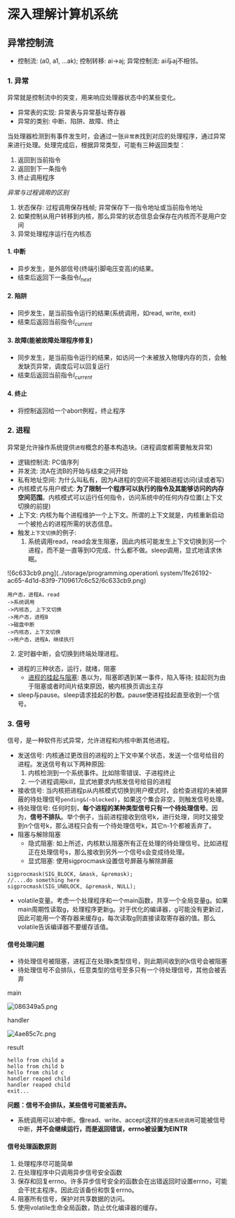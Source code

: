 # 深入理解计算机系统
## 异常控制流
- 控制流: (a0, a1, ...ak); 控制转移: ai->aj; 异常控制流: ai与aj不相邻。

### 1. 异常
异常就是控制流中的突变，用来响应处理器状态中的某些变化。

- 异常表的实现: 异常表与异常基址寄存器
- 异常的类别: 中断、陷阱、故障、终止

当处理器检测到有事件发生时，会通过一张`异常表`找到对应的处理程序，通过异常来进行处理。处理完成后，根据异常类型，可能有三种返回类型：
1. 返回到当前指令
2. 返回到下一条指令
3. 终止调用程序

*异常与过程调用的区别*
1. 状态保存: 过程调用保存栈帧; 异常保存下一指令地址或当前指令地址
2. 如果控制从用户转移到内核，那么异常的状态信息会保存在内核而不是用户空间
3. 异常处理程序运行在内核态

#### 1. 中断
- 异步发生，是外部信号(终端引脚电压变高)的结果。
- 结束后返回下一条指令$I_{next}$

#### 2. 陷阱
- 同步发生，是当前指令运行的结果(系统调用，如read, write, exit)
- 结束后返回当前指令$I_{current}$

#### 3. 故障(能被故障处理程序修复)
- 同步发生，是当前指令运行的结果，如访问一个未被放入物理内存的页，会触发缺页异常，调度后可以回复运行
- 结束后返回当前指令$I_{current}$

#### 4. 终止
- 将控制返回给一个abort例程，终止程序

### 2. 进程
异常是允许操作系统提供`进程`概念的基本构造块。(进程调度都需要触发异常)

- 逻辑控制流: PC值序列
- 并发流: 流A在流B的开始与结束之间开始
- 私有地址空间: 为什么叫私有，因为A进程的空间不能被B进程访问(读或者写)
- 内核模式与用户模式: **为了限制一个程序可以执行的指令及其能够访问的内存空间范围**。内核模式可以运行任何指令，访问系统中的任何内存位置(上下文切换的前提)
- 上下文: 内核为每个进程维护一个上下文。所谓的上下文就是，内核重新启动一个被抢占的进程所需的状态信息。
- 触发`上下文切换`的例子: 
  1. 系统调用read，read会发生阻塞，因此内核可能发生上下文切换到另一个进程，而不是一直等到IO完成、什么都不做。sleep调用，显式地请求休眠。

![6c633cb9.png](../storage/programming.operation\ system/1fe26192-ac65-4d1d-83f9-7109617c6c52/6c633cb9.png)
```
用户态，进程A，read
->系统调用
->内核态, 上下文切换
->用户态，进程B
->磁盘中断
->内核态，上下文切换
->用户态，进程A，继续执行
```
  2. 定时器中断，会切换到终端处理进程。
- 进程的三种状态，运行，就绪，阻塞
  - [进程的挂起与阻塞](https://blog.csdn.net/paincupid/article/details/51724273): 愚以为，阻塞即遇到某一事件，陷入等待; 挂起则为由于阻塞或者时间片结束原因，被内核换页调出主存
- sleep与pause。sleep请求挂起的秒数。pause使进程挂起直至收到一个信号。

### 3. 信号
信号，是一种软件形式异常，允许进程和内核中断其他进程。

- 发送信号: 内核通过更改目的进程的上下文中某个状态，发送一个信号给目的进程。发送信号有以下两种原因: 
  1. 内核检测到一个系统事件。比如除零错误、子进程终止
  2. 一个进程调用kill，显式地要求内核发信号给目的进程
- 接收信号: 当内核把进程p从内核模式切换到用户模式时，会检查进程的未被屏蔽的待处理信号`pending&(~blocked)`，如果这个集合非空，则触发信号处理。
- 待处理信号: 任何时刻，**每个进程的某种类型信号只有一个待处理信号**。因为，**信号不排队**。举个例子，当前进程接收到信号k，进行处理，同时又接受到n个信号k，那么进程只会有一个待处理信号k，其它n-1个都被丢弃了。
- 阻塞与解除阻塞
  - 隐式阻塞: 如上所述，内核默认阻塞所有正在处理的待处理信号。比如进程正在处理信号s，那么接收到另外一个信号s会变成待处理。
  - 显式阻塞: 使用sigprocmask设置信号屏蔽与解除屏蔽
```
sigprocmask(SIG_BLOCK, &mask, &premask);
//....do something here
sigprocmask(SIG_UNBLOCK, &premask, NULL);
```
- volatile变量。考虑一个处理程序和一个main函数，共享一个全局变量g。如果main周期性读取g，处理程序更新g。对于优化的编译器，g可能没有更新过，因此可能用一个寄存器来缓存g，每次读取g则直接读取寄存器的值。那么volatile告诉编译器不要缓存该值。

#### 信号处理问题
- 待处理信号被阻塞，进程正在处理k类型信号，则此期间收到的k信号会被阻塞
- 待处理信号不会排队，任意类型的信号至多只有一个待处理信号，其他会被丢弃

main

![086349a5.png](../storage/1fe26192-ac65-4d1d-83f9-7109617c6c52/086349a5.png)

handler

![4ae85c7c.png](../storage/1fe26192-ac65-4d1d-83f9-7109617c6c52/4ae85c7c.png)

result
```
hello from child a
hello from child b
hello from child c
handler reaped child
handler reaped child
exit...
```

**问题：信号不会排队，某些信号可能被丢弃。**
- 系统调用可以被中断。像read、write、accept这样的`慢速系统调用`可能被信号中断，**并不会继续运行，而是返回错误，errno被设置为EINTR**

#### 信号处理函数原则
1. 处理程序尽可能简单
2. 在处理程序中只调用异步信号安全函数
3. 保存和回复errno。许多异步信号安全的函数会在出错返回时设置errno，可能会干扰主程序。因此应该备份和恢复errno。
4. 阻塞所有信号，保护对共享数据的访问。
5. 使用volatile生命全局函数，防止优化编译器的缓存。
